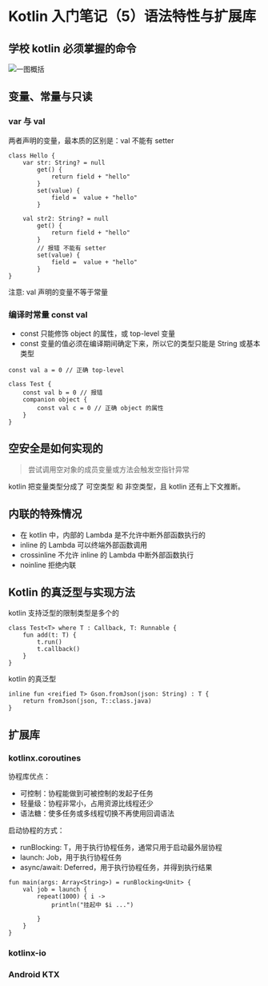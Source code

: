 
# Kotlin 入门笔记（5）语法特性与扩展库


## 学校 kotlin 必须掌握的命令

![一图概括](images/WX20200711-223128@2x.png)


## 变量、常量与只读

### var 与 val 
两者声明的变量，最本质的区别是：val 不能有 setter

```
class Hello {
    var str: String? = null
        get() {
            return field + "hello"
        }
        set(value) {
            field =  value + "hello"
        }
        
    val str2: String? = null
        get() {
            return field + "hello"
        }
        // 报错 不能有 setter
        set(value) {
            field =  value + "hello"
        }
}
```

注意: val 声明的变量不等于常量

### 编译时常量 const val

+ const 只能修饰 object 的属性，或 top-level 变量
+ const 变量的值必须在编译期间确定下来，所以它的类型只能是 String 或基本类型

```
const val a = 0 // 正确 top-level

class Test {
    const val b = 0 // 报错
    companion object {
        const val c = 0 // 正确 object 的属性
    }
}
```


## 空安全是如何实现的

> 尝试调用空对象的成员变量或方法会触发空指针异常

kotlin 把变量类型分成了 可空类型 和 非空类型，且 kotlin 还有上下文推断。


## 内联的特殊情况

+ 在 kotlin 中，内部的 Lambda 是不允许中断外部函数执行的
+ inline 的 Lambda 可以终端外部函数调用
+ crossinline 不允许 inline 的 Lambda 中断外部函数执行
+ noinline 拒绝内联


## Kotlin 的真泛型与实现方法

kotlin 支持泛型的限制类型是多个的

```
class Test<T> where T : Callback, T: Runnable {
    fun add(t: T) {
        t.run()
        t.callback()
    }
}
```

kotlin 的真泛型
```
inline fun <reified T> Gson.fromJson(json: String) : T {
    return fromJson(json, T::class.java)
}
```


## 扩展库

### kotlinx.coroutines

协程库优点：
+ 可控制：协程能做到可被控制的发起子任务
+ 轻量级：协程非常小，占用资源比线程还少
+ 语法糖：使多任务或多线程切换不再使用回调语法

启动协程的方式：
+ runBlocking: T，用于执行协程任务，通常只用于启动最外层协程
+ launch: Job，用于执行协程任务
+ async/await: Deferred，用于执行协程任务，并得到执行结果

```
fun main(args: Array<String>) = runBlocking<Unit> {
    val job = launch {
        repeat(1000) { i ->
            println("挂起中 $i ...")
            
        }
    }
}
```

### kotlinx-io


### Android KTX
